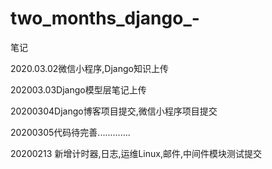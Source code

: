 # two_months_django_-
笔记 

2020.03.02微信小程序,Django知识上传



202003.03Django模型层笔记上传



20200304Django博客项目提交,微信小程序项目提交

20200305代码待完善.............



20200213 新增计时器,日志,运维Linux,邮件,中间件模块测试提交